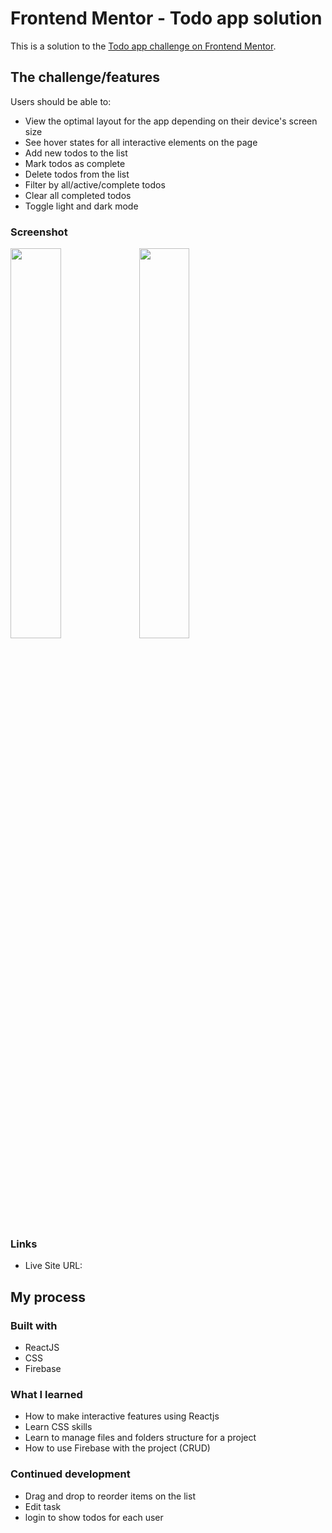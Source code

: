 # Frontend Mentor - Todo app solution

This is a solution to the [Todo app challenge on Frontend Mentor](https://www.frontendmentor.io/challenges/todo-app-Su1_KokOW).

## The challenge/features

Users should be able to:

- View the optimal layout for the app depending on their device's screen size
- See hover states for all interactive elements on the page
- Add new todos to the list
- Mark todos as complete
- Delete todos from the list
- Filter by all/active/complete todos
- Clear all completed todos
- Toggle light and dark mode

### Screenshot
<img src="https://user-images.githubusercontent.com/126160990/222886560-57590e41-d561-47f2-a0bd-a54fb32233eb.png" width="40%">
<img src="https://user-images.githubusercontent.com/126160990/222907293-4bc46be7-d995-4102-89b8-453558e530a5.png" width="40%">


### Links

- Live Site URL: 

## My process
### Built with

- ReactJS
- CSS
- Firebase

### What I learned

- How to make interactive features using Reactjs
- Learn CSS skills
- Learn to manage files and folders structure for a project
- How to use Firebase with the project (CRUD)

### Continued development

- Drag and drop to reorder items on the list
- Edit task
- login to show todos for each user
